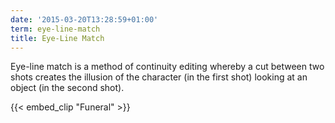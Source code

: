 ```yaml
---
date: '2015-03-20T13:28:59+01:00'
term: eye-line-match
title: Eye-Line Match
---
```


Eye-line match is a method of continuity editing whereby a cut between
two shots creates the illusion of the character (in the first shot)
looking at an object (in the second shot).
<!--more-->

{{< embed_clip "Funeral" >}}